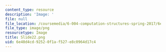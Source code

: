 ```yaml
---
content_type: resource
description: 'Image: '
file: null
file_location: /coursemedia/6-004-computation-structures-spring-2017/6e40d4cd92520f1af527e8c0964d17c4_Slide22.png
file_type: image/png
resourcetype: Image
title: Slide22.png
uid: 6e40d4cd-9252-0f1a-f527-e8c0964d17c4
---
```

